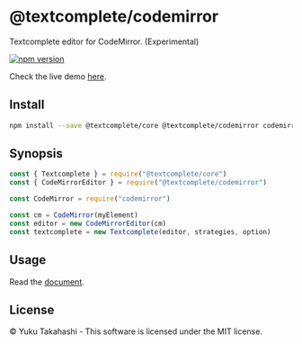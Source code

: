 # @textcomplete/codemirror

Textcomplete editor for CodeMirror. (Experimental)

[![npm version](https://badge.fury.io/js/@textcomplete%2Fcodemirror.svg)](http://badge.fury.io/js/@textcomplete%2Fcodemirror)

Check the live demo [here](https://yuku.takahashi.coffee/textcomplete/#textcomplete-codemirror).

## Install

```bash
npm install --save @textcomplete/core @textcomplete/codemirror codemirror
```

## Synopsis

```js
const { Textcomplete } = require("@textcomplete/core")
const { CodeMirrorEditor } = require("@textcomplete/codemirror")

const CodeMirror = require("codemirror")

const cm = CodeMirror(myElement)
const editor = new CodeMirrorEditor(cm)
const textcomplete = new Textcomplete(editor, strategies, option)
```

## Usage

Read the [document](https://yuku.takahashi.coffee/textcomplete/).

## License

&copy; Yuku Takahashi - This software is licensed under the MIT license.
